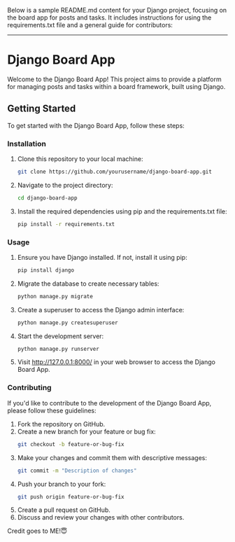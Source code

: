 Below is a sample README.md content for your Django project, focusing on the board app for posts and tasks. It includes instructions for using the requirements.txt file and a general guide for contributors:

---

# Django Board App

Welcome to the Django Board App! This project aims to provide a platform for managing posts and tasks within a board framework, built using Django.

## Getting Started

To get started with the Django Board App, follow these steps:

### Installation

1. Clone this repository to your local machine:

   ```bash
   git clone https://github.com/yourusername/django-board-app.git
   ```

2. Navigate to the project directory:

   ```bash
   cd django-board-app
   ```

3. Install the required dependencies using pip and the requirements.txt file:

   ```bash
   pip install -r requirements.txt
   ```

### Usage

1. Ensure you have Django installed. If not, install it using pip:

   ```bash
   pip install django
   ```

2. Migrate the database to create necessary tables:

   ```bash
   python manage.py migrate
   ```

3. Create a superuser to access the Django admin interface:

   ```bash
   python manage.py createsuperuser
   ```

4. Start the development server:

   ```bash
   python manage.py runserver
   ```

5. Visit http://127.0.0.1:8000/ in your web browser to access the Django Board App.

### Contributing

If you'd like to contribute to the development of the Django Board App, please follow these guidelines:

1. Fork the repository on GitHub.
2. Create a new branch for your feature or bug fix:
   ```bash
   git checkout -b feature-or-bug-fix
   ```
3. Make your changes and commit them with descriptive messages:
   ```bash
   git commit -m "Description of changes"
   ```
4. Push your branch to your fork:
   ```bash
   git push origin feature-or-bug-fix
   ```
5. Create a pull request on GitHub.
6. Discuss and review your changes with other contributors.

Credit goes to ME!😇
